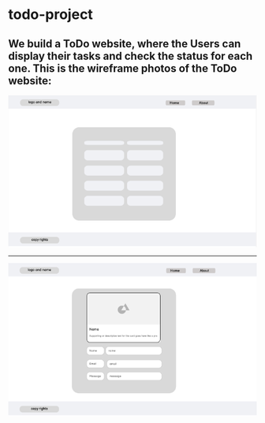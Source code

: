 # todo-project

## We build a ToDo website, where the Users can display their tasks and check the status for each one. This is the wireframe photos of the ToDo website:   


![ToDo-Home](todo-home.PNG)

***

![ToDo-About](todo-about.PNG)